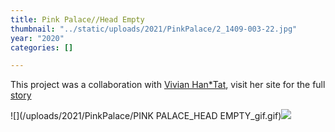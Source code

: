 ```yaml
---
title: Pink Palace//Head Empty
thumbnail: "../static/uploads/2021/PinkPalace/2_1409-003-22.jpg"
year: "2020"
categories: []

---
```

This project was a collaboration with [Vivian Han*Tat](https://www.vivianht.com/), visit her site for the full [story](https://www.vivianht.com/gallery/pink-palace-head-empty)

![](/uploads/2021/PinkPalace/PINK PALACE_HEAD EMPTY_gif.gif)![](/uploads/2021/PinkPalace/2_1413-008_crop-15.jpg)